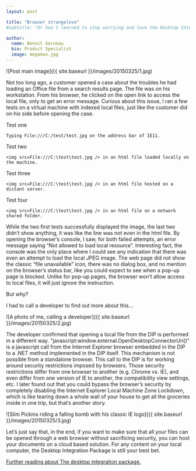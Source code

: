 ```yaml
---
layout: post

title: "Browser strangelove"
#subtitle: "Or how I learned to stop worrying and love the Desktop Integration Package"

author:
  name: Benoit Garneau
  bio: Product Specialist
  image: megaman.jpg
---
```


![Post main image]({{ site.baseurl }}/images/20150325/1.jpg)

Not too long ago, a customer opened a case about the troubles he had loading an Office file from a search results page. The file was on his workstation. From his browser, he clicked on the open link to access the local file, only to get an error message.
Curious about this issue, I ran a few tests on a virtual machine with indexed local files, just like the customer did on his side before opening the case.

<!-- more -->

Test one

    Typing File:///C:/test/test.jpg on the address bar of IE11.
    
Test two

    <img src=File:///C:\test\test.jpg /> in an html file loaded locally on the machine.

Test three

    <img src=File:///C:\test\test.jpg /> in an html file hosted on a distant server.

Test four

    <img src=File:///C:\test\test.jpg /> in an html file on a network shared folder.

While the two first tests successfully displayed the image, the last two didn’t show anything, it was like the line was not even in the html file.
By opening the browser’s console, I saw, for both failed attempts, an error message saying “Not allowed to load local resource”.
Interesting fact, the console was the only place where I could see any indication that there was even an attempt to load the local JPEG image. The web page did not show the classic “file unavailable” icon, there was no dialog box, and no mention on the browser’s status bar, like you could expect to see when a pop-up page is blocked.
Unlike for pop-up pages, the browser won’t allow access to local files, it will just ignore the instruction.

But why?

I had to call a developer to find out more about this…

![A photo of me, calling a developer]({{ site.baseurl }}/images/20150325/2.jpg)
 
The developer confirmed that opening a local file from the DIP is performed in a different way. "javascript:window.external.OpenDesktopConnectorUri()" is a javascript call from the Internet Explorer browser embedded in the DIP to a .NET method implemented in the DIP itself. This mechanism is not possible from a standalone browser. This call to the DIP is for working around security restrictions imposed by browsers. Those security restrictions differ from one browser to another (e.g. Chrome vs. IE), and even differ from one version of IE to another, the compatibility view settings, etc.
I later found out that you could bypass the browser’s security by completely disabling the Internet Explorer Local Machine Zone Lockdown, which is like tearing down a whole wall of your house to get all the groceries inside in one trip, but that’s another story.

![Slim Pickins riding a falling bomb with his classic IE logo]({{ site.baseurl }}/images/20150325/3.jpg)
 
Let’s just say that, in the end, if you want to make sure that all your files can be opened through a web browser without sacrificing security, you can host your documents on a cloud based solution.
For any content on your local computer, the Desktop Integration Package is still your best bet.

[Further reading about The desktop integration package.](http://onlinehelp.coveo.com/en/CES/7.0/User/Desktop_Integration_Package.htm)
